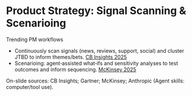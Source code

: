 # Product Strategy: Signal Scanning & Scenarioing
Trending PM workflows

- Continuously scan signals (news, reviews, support, social) and cluster JTBD to inform themes/bets. [CB Insights 2025][Gartner 2025]
- Scenarioing: agent‑assisted what‑ifs and sensitivity analyses to test outcomes and inform sequencing. [McKinsey 2025][Anthropic Agent Skills]

On-slide sources: CB Insights; Gartner; McKinsey; Anthropic (Agent skills: computer/tool use).

[CB Insights 2025]: https://www.cbinsights.com/research
[Gartner 2025]: https://www.gartner.com/en/insights
[McKinsey 2025]: https://www.mckinsey.com/capabilities/growth-marketing-and-sales/our-insights
[Anthropic Agent Skills]: https://www.anthropic.com/transparency/model-report
